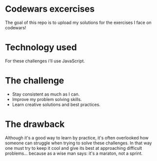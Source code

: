 # Codewars excercises
The goal of this repo is to upload my solutions for the exercises I face on codewars!

# Technology used
For these challenges i'll use JavaScript.

# The challenge
* Stay consistent as much as I can.
* Improve my problem solving skills.
* Learn creative solutions and best practices.

# The drawback
Although it's a good way to learn by practice, it's often overlooked how someone can struggle when trying to solve these challenges.
In that way one must try to keep it cool and give its best at approaching difficult problems... because as a wise man says: it's a maraton, not a sprint.

